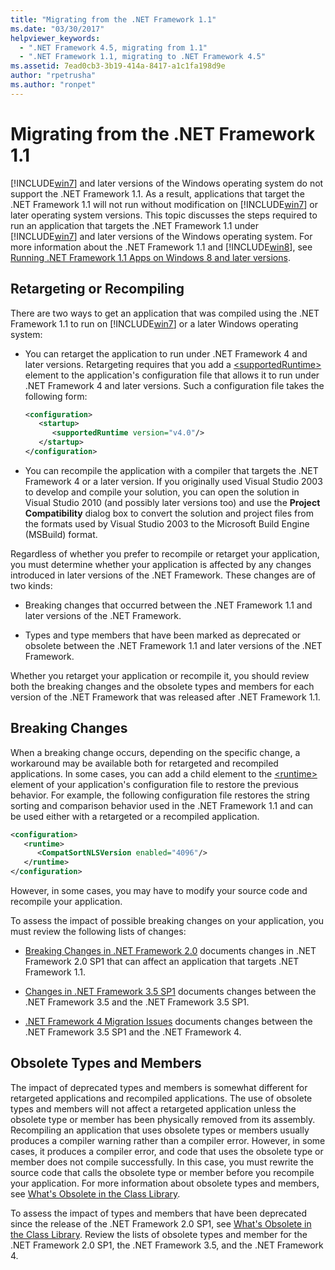 ```yaml
---
title: "Migrating from the .NET Framework 1.1"
ms.date: "03/30/2017"
helpviewer_keywords:
  - ".NET Framework 4.5, migrating from 1.1"
  - ".NET Framework 1.1, migrating to .NET Framework 4.5"
ms.assetid: 7ead0cb3-3b19-414a-8417-a1c1fa198d9e
author: "rpetrusha"
ms.author: "ronpet"
---
```

# Migrating from the .NET Framework 1.1

[!INCLUDE[win7](../../../includes/win7-md.md)] and later versions of the Windows operating system do not support the .NET Framework 1.1. As a result, applications that target the .NET Framework 1.1 will not run without modification on [!INCLUDE[win7](../../../includes/win7-md.md)] or later operating system versions. This topic discusses the steps required to run an application that targets the .NET Framework 1.1 under [!INCLUDE[win7](../../../includes/win7-md.md)] and later versions of the Windows operating system. For more information about the .NET Framework 1.1 and [!INCLUDE[win8](../../../includes/win8-md.md)], see [Running .NET Framework 1.1 Apps on Windows 8 and later versions](../install/run-net-framework-1-1-apps.md).

## Retargeting or Recompiling

There are two ways to get an application that was compiled using the .NET Framework 1.1 to run on [!INCLUDE[win7](../../../includes/win7-md.md)] or a later Windows operating system:

- You can retarget the application to run under .NET Framework 4 and later versions. Retargeting requires that you add a [\<supportedRuntime>](../configure-apps/file-schema/startup/supportedruntime-element.md) element to the application's configuration file that allows it to run under .NET Framework 4 and later versions. Such a configuration file takes the following form:

    ```xml
    <configuration>
       <startup>
          <supportedRuntime version="v4.0"/>
       </startup>
    </configuration>
    ```

- You can recompile the application with a compiler that targets the .NET Framework 4 or a later version. If you originally used Visual Studio 2003 to develop and compile your solution, you can open the solution in Visual Studio 2010 (and possibly later versions too) and use the **Project Compatibility** dialog box to convert the solution and project files from the formats used by Visual Studio 2003 to the Microsoft Build Engine (MSBuild) format.

Regardless of whether you prefer to recompile or retarget your application, you must determine whether your application is affected by any changes introduced in later versions of the .NET Framework. These changes are of two kinds:

- Breaking changes that occurred between the .NET Framework 1.1 and later versions of the .NET Framework.

- Types and type members that have been marked as deprecated or obsolete between the .NET Framework 1.1 and later versions of the .NET Framework.

Whether you retarget your application or recompile it, you should review both the breaking changes and the obsolete types and members for each version of the .NET Framework that was released after .NET Framework 1.1.

## Breaking Changes

When a breaking change occurs, depending on the specific change, a workaround may be available both for retargeted and recompiled applications. In some cases, you can add a child element to the [\<runtime>](../configure-apps/file-schema/startup/supportedruntime-element.md) element of your application's configuration file to restore the previous behavior. For example, the following configuration file restores the string sorting and comparison behavior used in the .NET Framework 1.1 and can be used either with a retargeted or a recompiled application.

```xml
<configuration>
   <runtime>
      <CompatSortNLSVersion enabled="4096"/>
   </runtime>
</configuration>
```

However, in some cases, you may have to modify your source code and recompile your application.

To assess the impact of possible breaking changes on your application, you must review the following lists of changes:

- [Breaking Changes in .NET Framework 2.0](https://docs.microsoft.com/previous-versions/aa570326(v=msdn.10)) documents changes in .NET Framework 2.0 SP1 that can affect an application that targets .NET Framework 1.1.

- [Changes in .NET Framework 3.5 SP1](https://docs.microsoft.com/previous-versions/dotnet/articles/dd310284(v=msdn.10)) documents changes between the .NET Framework 3.5 and the .NET Framework 3.5 SP1.

- [.NET Framework 4 Migration Issues](net-framework-4-migration-issues.md) documents changes between the .NET Framework 3.5 SP1 and the .NET Framework 4.

## Obsolete Types and Members

The impact of deprecated types and members is somewhat different for retargeted applications and recompiled applications. The use of obsolete types and members will not affect a retargeted application unless the obsolete type or member has been physically removed from its assembly. Recompiling an application that uses obsolete types or members usually produces a compiler warning rather than a compiler error. However, in some cases, it produces a compiler error, and code that uses the obsolete type or member does not compile successfully. In this case, you must rewrite the source code that calls the obsolete type or member before you recompile your application. For more information about obsolete types and members, see [What's Obsolete in the Class Library](../whats-new/whats-obsolete.md).

To assess the impact of types and members that have been deprecated since the release of the .NET Framework 2.0 SP1, see [What's Obsolete in the Class Library](../whats-new/whats-obsolete.md). Review the lists of obsolete types and member for the .NET Framework 2.0 SP1, the .NET Framework 3.5, and the .NET Framework 4.
